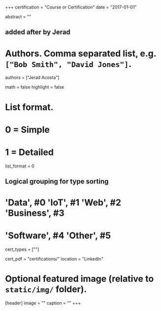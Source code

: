 +++
certification = "Course or Certification"
date = "2017-01-01"

abstract = ""

## added after by Jerad
# Authors. Comma separated list, e.g. `["Bob Smith", "David Jones"]`.
authors = ["Jerad Acosta"]

math = false
highlight = false

# List format.
#   0 = Simple
#   1 = Detailed
list_format = 0

## Logical grouping for type sorting
# 'Data', #0  'IoT', #1  'Web', #2  'Business', #3
# 'Software', #4  'Other', #5
cert_types = [""]

cert_pdf = "certifications/"
location = "LinkedIn"

# Optional featured image (relative to `static/img/` folder).
[header]
image = ""
caption = ""
+++
